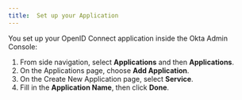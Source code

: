 ```yaml
---
title:  Set up your Application
---
```


You set up your OpenID Connect application inside the Okta Admin Console:

1. From side navigation, select **Applications** and then **Applications**.
1. On the Applications page, choose **Add Application**.
1. On the Create New Application page, select **Service**.
1. Fill in the **Application Name**, then click **Done**.

<NextSectionLink/>

